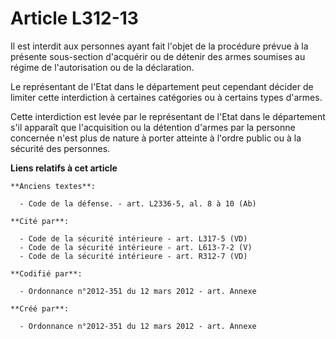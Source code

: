 # Article L312-13

Il est interdit aux personnes ayant fait l'objet de la procédure prévue à la présente sous-section d'acquérir ou de détenir
des armes soumises au régime de l'autorisation ou de la déclaration.

Le représentant de l'Etat dans le département peut cependant décider de limiter cette interdiction à certaines catégories ou
à certains types d'armes.

Cette interdiction est levée par le représentant de l'Etat dans le département s'il apparaît que l'acquisition ou la
détention d'armes par la personne concernée n'est plus de nature à porter atteinte à l'ordre public ou à la sécurité des
personnes.

**Liens relatifs à cet article**

	**Anciens textes**:

	  - Code de la défense. - art. L2336-5, al. 8 à 10 (Ab)

	**Cité par**:

	  - Code de la sécurité intérieure - art. L317-5 (VD)
	  - Code de la sécurité intérieure - art. L613-7-2 (V)
	  - Code de la sécurité intérieure - art. R312-7 (VD)

	**Codifié par**:

	  - Ordonnance n°2012-351 du 12 mars 2012 - art. Annexe

	**Créé par**:

	  - Ordonnance n°2012-351 du 12 mars 2012 - art. Annexe
